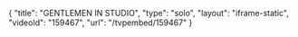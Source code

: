 {
    "title": "GENTLEMEN IN STUDIO",
    "type": "solo",
    "layout": "iframe-static",
    "videoId": "159467",
    "url": "\/tvpembed\/159467"
}